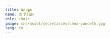 ```yaml
---
title: ឯកឧត្ដម
name: ជា វ៉ាន់ដេត
role: chair
image: src/asset/secretaries/chea-vandeth.jpg
lang: km
---
```


